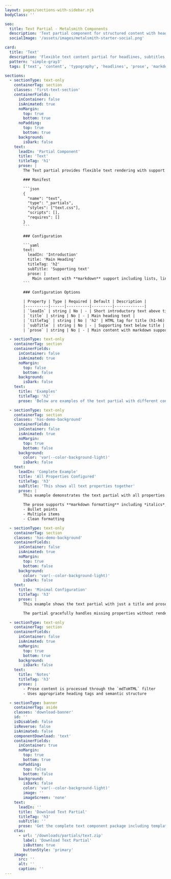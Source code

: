 ```yaml
---
layout: pages/sections-with-sidebar.njk
bodyClass: ''

seo:
  title: Text Partial - Metalsmith Components
  description: 'Text partial component for structured content with headlines, subtitles, and prose'
  socialImage: '/assets/images/metalsmith-starter-social.png'

card:
  title: 'Text'
  description: 'Flexible text content partial for headlines, subtitles, and prose'
  pattern: 'simple-gray3'
  tags: ['text', 'content', 'typography', 'headlines', 'prose', 'markdown']

sections:
  - sectionType: text-only
    containerTag: section
    classes: 'first-text-section'
    containerFields:
      inContainer: false
      isAnimated: true
      noMargin:
        top: true
        bottom: true
      noPadding:
        top: true
        bottom: true
      background:
        isDark: false
    text:
      leadIn: 'Partial Component'
      title: 'Text'
      titleTag: 'h1'
      prose: |
        The Text partial provides flexible text rendering with support for lead-ins, titles, subtitles, and markdown-formatted prose content. It is the primary text building block for most section components.

        ### Manifest

        ```json
        {
          "name": "text",
          "type": "_partials",
          "styles": ["text.css"],
          "scripts": [],
          "requires": []
        }
        ```

        ### Configuration

        ```yaml
        text:
          leadIn: 'Introduction'
          title: 'Main Heading'
          titleTag: 'h2'
          subTitle: 'Supporting text'
          prose: |
            Main content with **markdown** support including lists, links, and formatting.
        ```

        ### Configuration Options

        | Property | Type | Required | Default | Description |
        |----------|------|----------|---------|-------------|
        | `leadIn` | string | No | - | Short introductory text above title |
        | `title` | string | No | - | Main heading text |
        | `titleTag` | string | No | 'h2' | HTML tag for title (h1-h6) |
        | `subTitle` | string | No | - | Supporting text below title |
        | `prose` | string | No | - | Main content with markdown support |

  - sectionType: text-only
    containerTag: section
    containerFields:
      inContainer: false
      isAnimated: true
      noMargin:
        top: false
        bottom: false
      background:
        isDark: false
    text:
      title: 'Examples'
      titleTag: 'h2'
      prose: 'Below are examples of the text partial with different configurations:'

  - sectionType: text-only
    containerTag: section
    classes: 'has-demo-background'
    containerFields:
      inContainer: false
      isAnimated: true
      noMargin:
        top: true
        bottom: false
      background:
        color: 'var(--color-background-light)'
        isDark: false
    text:
      leadIn: 'Complete Example'
      title: 'All Properties Configured'
      titleTag: 'h3'
      subTitle: 'This shows all text properties together'
      prose: |
        This example demonstrates the text partial with all properties configured. The lead-in provides context, the title grabs attention, the subtitle adds detail, and the prose delivers the main content.

        The prose supports **markdown formatting** including *italics*, [links](#), and lists:
        - Bullet points
        - Multiple items
        - Clean formatting

  - sectionType: text-only
    containerTag: section
    classes: 'has-demo-background'
    containerFields:
      inContainer: false
      isAnimated: true
      noMargin:
        top: true
        bottom: false
      background:
        color: 'var(--color-background-light)'
        isDark: false
    text:
      title: 'Minimal Configuration'
      titleTag: 'h3'
      prose: |
        This example shows the text partial with just a title and prose content. No lead-in or subtitle is provided, demonstrating the flexibility of optional properties.

        The partial gracefully handles missing properties without rendering empty elements.

  - sectionType: text-only
    containerTag: section
    containerFields:
      inContainer: false
      isAnimated: true
      noMargin:
        top: true
        bottom: true
      background:
        isDark: false
    text:
      title: 'Notes'
      titleTag: 'h3'
      prose: |
        - Prose content is processed through the `mdToHTML` filter
        - Uses appropriate heading tags and semantic structure

  - sectionType: banner
    containerTag: aside
    classes: 'download-banner'
    id: ''
    isDisabled: false
    isReverse: false
    isAnimated: false
    componentDownload: 'text'
    containerFields:
      inContainer: true
      noMargin:
        top: true
        bottom: true
      noPadding:
        top: false
        bottom: false
      background:
        isDark: false
        color: 'var(--color-background-light)'
        image: ''
        imageScreen: 'none'
    text:
      leadIn: ''
      title: 'Download Text Partial'
      titleTag: 'h3'
      subTitle: ''
      prose: 'Get the complete text component package including template, styles, manifest, examples, and installation script.'
    ctas:
      - url: '/downloads/partials/text.zip'
        label: 'Download Text Partial'
        isButton: true
        buttonStyle: 'primary'
    image:
      src: ''
      alt: ''
      caption: ''
---
```

